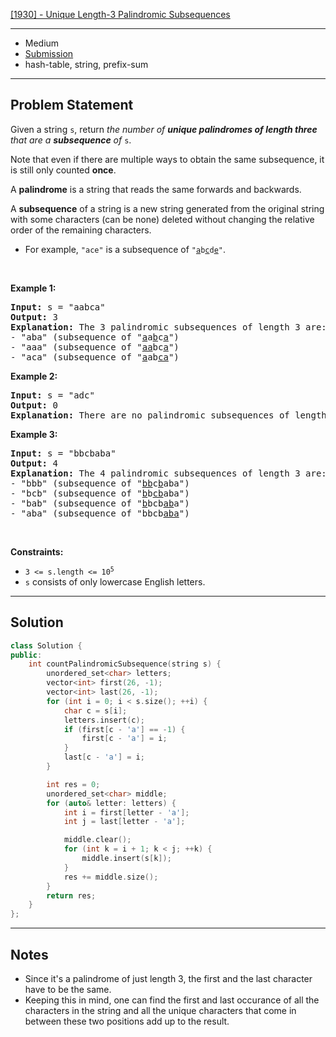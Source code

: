 [[1930] - Unique Length-3 Palindromic Subsequences](https://leetcode.com/problems/unique-length-3-palindromic-subsequences)

---

- Medium
- [Submission](https://leetcode.com/problems/unique-length-3-palindromic-subsequences/submissions/1098447213/)
- hash-table, string, prefix-sum

---

## Problem Statement

<p>Given a string <code>s</code>, return <em>the number of <strong>unique palindromes of length three</strong> that are a <strong>subsequence</strong> of </em><code>s</code>.</p>

<p>Note that even if there are multiple ways to obtain the same subsequence, it is still only counted <strong>once</strong>.</p>

<p>A <strong>palindrome</strong> is a string that reads the same forwards and backwards.</p>

<p>A <strong>subsequence</strong> of a string is a new string generated from the original string with some characters (can be none) deleted without changing the relative order of the remaining characters.</p>

<ul>
	<li>For example, <code>&quot;ace&quot;</code> is a subsequence of <code>&quot;<u>a</u>b<u>c</u>d<u>e</u>&quot;</code>.</li>
</ul>

<p>&nbsp;</p>
<p><strong class="example">Example 1:</strong></p>

<pre>
<strong>Input:</strong> s = &quot;aabca&quot;
<strong>Output:</strong> 3
<strong>Explanation:</strong> The 3 palindromic subsequences of length 3 are:
- &quot;aba&quot; (subsequence of &quot;<u>a</u>a<u>b</u>c<u>a</u>&quot;)
- &quot;aaa&quot; (subsequence of &quot;<u>aa</u>bc<u>a</u>&quot;)
- &quot;aca&quot; (subsequence of &quot;<u>a</u>ab<u>ca</u>&quot;)
</pre>

<p><strong class="example">Example 2:</strong></p>

<pre>
<strong>Input:</strong> s = &quot;adc&quot;
<strong>Output:</strong> 0
<strong>Explanation:</strong> There are no palindromic subsequences of length 3 in &quot;adc&quot;.
</pre>

<p><strong class="example">Example 3:</strong></p>

<pre>
<strong>Input:</strong> s = &quot;bbcbaba&quot;
<strong>Output:</strong> 4
<strong>Explanation:</strong> The 4 palindromic subsequences of length 3 are:
- &quot;bbb&quot; (subsequence of &quot;<u>bb</u>c<u>b</u>aba&quot;)
- &quot;bcb&quot; (subsequence of &quot;<u>b</u>b<u>cb</u>aba&quot;)
- &quot;bab&quot; (subsequence of &quot;<u>b</u>bcb<u>ab</u>a&quot;)
- &quot;aba&quot; (subsequence of &quot;bbcb<u>aba</u>&quot;)
</pre>

<p>&nbsp;</p>
<p><strong>Constraints:</strong></p>

<ul>
	<li><code>3 &lt;= s.length &lt;= 10<sup>5</sup></code></li>
	<li><code>s</code> consists of only lowercase English letters.</li>
</ul>


---

## Solution

```cpp
class Solution {
public:
    int countPalindromicSubsequence(string s) {
        unordered_set<char> letters;
        vector<int> first(26, -1);
        vector<int> last(26, -1);
        for (int i = 0; i < s.size(); ++i) {
            char c = s[i];
            letters.insert(c);
            if (first[c - 'a'] == -1) {
                first[c - 'a'] = i;
            }
            last[c - 'a'] = i;
        }

        int res = 0;
        unordered_set<char> middle;
        for (auto& letter: letters) {
            int i = first[letter - 'a'];
            int j = last[letter - 'a'];

            middle.clear();
            for (int k = i + 1; k < j; ++k) {
                middle.insert(s[k]);
            }
            res += middle.size();
        }
        return res;
    }
};
```

---

## Notes

- Since it's a palindrome of just length 3, the first and the last character have to be the same.
- Keeping this in mind, one can find the first and last occurance of all the characters in the string and all the unique characters that come in between these two positions add up to the result.
